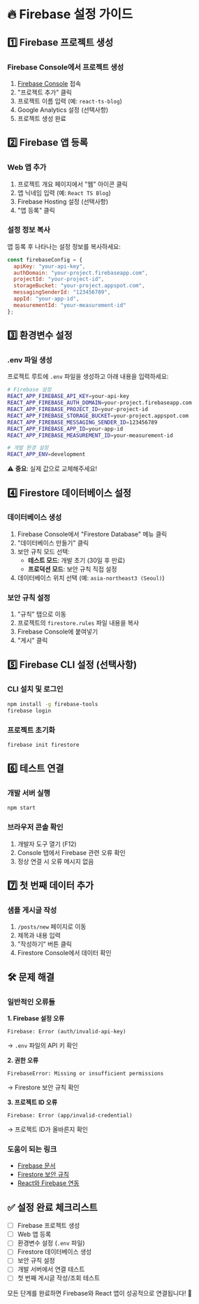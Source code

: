 # 🔥 Firebase 설정 가이드

## 1️⃣ Firebase 프로젝트 생성

### Firebase Console에서 프로젝트 생성
1. [Firebase Console](https://console.firebase.google.com/) 접속
2. "프로젝트 추가" 클릭
3. 프로젝트 이름 입력 (예: `react-ts-blog`)
4. Google Analytics 설정 (선택사항)
5. 프로젝트 생성 완료

## 2️⃣ Firebase 앱 등록

### Web 앱 추가
1. 프로젝트 개요 페이지에서 "웹" 아이콘 클릭
2. 앱 닉네임 입력 (예: `React TS Blog`)
3. Firebase Hosting 설정 (선택사항)
4. "앱 등록" 클릭

### 설정 정보 복사
앱 등록 후 나타나는 설정 정보를 복사하세요:

```javascript
const firebaseConfig = {
  apiKey: "your-api-key",
  authDomain: "your-project.firebaseapp.com",
  projectId: "your-project-id",
  storageBucket: "your-project.appspot.com",
  messagingSenderId: "123456789",
  appId: "your-app-id",
  measurementId: "your-measurement-id"
};
```

## 3️⃣ 환경변수 설정

### .env 파일 생성
프로젝트 루트에 `.env` 파일을 생성하고 아래 내용을 입력하세요:

```bash
# Firebase 설정
REACT_APP_FIREBASE_API_KEY=your-api-key
REACT_APP_FIREBASE_AUTH_DOMAIN=your-project.firebaseapp.com
REACT_APP_FIREBASE_PROJECT_ID=your-project-id
REACT_APP_FIREBASE_STORAGE_BUCKET=your-project.appspot.com
REACT_APP_FIREBASE_MESSAGING_SENDER_ID=123456789
REACT_APP_FIREBASE_APP_ID=your-app-id
REACT_APP_FIREBASE_MEASUREMENT_ID=your-measurement-id

# 개발 환경 설정
REACT_APP_ENV=development
```

⚠️ **중요**: 실제 값으로 교체해주세요!

## 4️⃣ Firestore 데이터베이스 설정

### 데이터베이스 생성
1. Firebase Console에서 "Firestore Database" 메뉴 클릭
2. "데이터베이스 만들기" 클릭
3. 보안 규칙 모드 선택:
   - **테스트 모드**: 개발 초기 (30일 후 만료)
   - **프로덕션 모드**: 보안 규칙 직접 설정
4. 데이터베이스 위치 선택 (예: `asia-northeast3 (Seoul)`)

### 보안 규칙 설정
1. "규칙" 탭으로 이동
2. 프로젝트의 `firestore.rules` 파일 내용을 복사
3. Firebase Console에 붙여넣기
4. "게시" 클릭

## 5️⃣ Firebase CLI 설정 (선택사항)

### CLI 설치 및 로그인
```bash
npm install -g firebase-tools
firebase login
```

### 프로젝트 초기화
```bash
firebase init firestore
```

## 6️⃣ 테스트 연결

### 개발 서버 실행
```bash
npm start
```

### 브라우저 콘솔 확인
1. 개발자 도구 열기 (F12)
2. Console 탭에서 Firebase 관련 오류 확인
3. 정상 연결 시 오류 메시지 없음

## 7️⃣ 첫 번째 데이터 추가

### 샘플 게시글 작성
1. `/posts/new` 페이지로 이동
2. 제목과 내용 입력
3. "작성하기" 버튼 클릭
4. Firestore Console에서 데이터 확인

## 🛠️ 문제 해결

### 일반적인 오류들

**1. Firebase 설정 오류**
```
Firebase: Error (auth/invalid-api-key)
```
→ `.env` 파일의 API 키 확인

**2. 권한 오류**
```
FirebaseError: Missing or insufficient permissions
```
→ Firestore 보안 규칙 확인

**3. 프로젝트 ID 오류**
```
Firebase: Error (app/invalid-credential)
```
→ 프로젝트 ID가 올바른지 확인

### 도움이 되는 링크
- [Firebase 문서](https://firebase.google.com/docs/web/setup)
- [Firestore 보안 규칙](https://firebase.google.com/docs/firestore/security/rules-structure)
- [React와 Firebase 연동](https://firebase.google.com/docs/web/setup#add-sdks-initialize)

## ✅ 설정 완료 체크리스트

- [ ] Firebase 프로젝트 생성
- [ ] Web 앱 등록
- [ ] 환경변수 설정 (`.env` 파일)
- [ ] Firestore 데이터베이스 생성
- [ ] 보안 규칙 설정
- [ ] 개발 서버에서 연결 테스트
- [ ] 첫 번째 게시글 작성/조회 테스트

모든 단계를 완료하면 Firebase와 React 앱이 성공적으로 연결됩니다! 🎉 